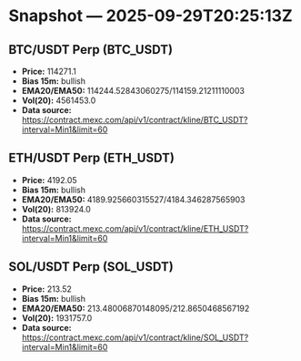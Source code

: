 # Snapshot — 2025-09-29T20:25:13Z

## BTC/USDT Perp (BTC_USDT)
- **Price:** 114271.1
- **Bias 15m:** bullish
- **EMA20/EMA50:** 114244.52843060275/114159.21211110003
- **Vol(20):** 4561453.0
- **Data source:** https://contract.mexc.com/api/v1/contract/kline/BTC_USDT?interval=Min1&limit=60

## ETH/USDT Perp (ETH_USDT)
- **Price:** 4192.05
- **Bias 15m:** bullish
- **EMA20/EMA50:** 4189.925660315527/4184.346287565903
- **Vol(20):** 813924.0
- **Data source:** https://contract.mexc.com/api/v1/contract/kline/ETH_USDT?interval=Min1&limit=60

## SOL/USDT Perp (SOL_USDT)
- **Price:** 213.52
- **Bias 15m:** bullish
- **EMA20/EMA50:** 213.48006870148095/212.8650468567192
- **Vol(20):** 1931757.0
- **Data source:** https://contract.mexc.com/api/v1/contract/kline/SOL_USDT?interval=Min1&limit=60
